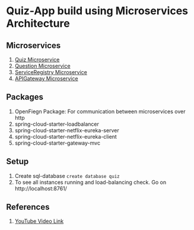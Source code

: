 # Quiz-App build using Microservices Architecture

## Microservices 

1. [Quiz Microservice](./QuizService/)
2. [Question Microservice](./QuestionService/)
3. [ServiceRegistry Microservice](./ServiceRegistry/)
4. [APIGateway Microservice](./APIGateway/)

## Packages

1. OpenFiegn Package: For communication between microservices over http 
2. spring-cloud-starter-loadbalancer
3. spring-cloud-starter-netflix-eureka-server
4. spring-cloud-starter-netflix-eureka-client
5. spring-cloud-starter-gateway-mvc


## Setup

1. Create sql-database `create database quiz`
2. To see all instances running and load-balancing check. Go on http://localhost:8761/

## References

1. [YouTube Video Link](https://www.youtube.com/watch?v=Nb2PPuqtL2g)
